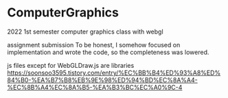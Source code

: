 # ComputerGraphics
2022 1st semester computer graphics class with webgl

assignment submission
To be honest, I somehow focused on implementation and wrote the code, so the completeness was lowered.

js files except for WebGLDraw.js are libraries
https://soonsoo3595.tistory.com/entry/%EC%BB%B4%ED%93%A8%ED%84%B0-%EA%B7%B8%EB%9E%98%ED%94%BD%EC%8A%A4-%EC%8B%A4%EC%8A%B5-%EA%B3%BC%EC%A0%9C-4
